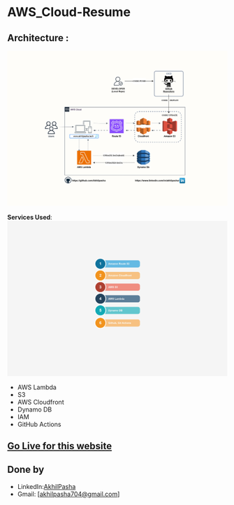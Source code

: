 # AWS_Cloud-Resume
  

## Architecture :

![Architecture Diagram](img/Cloudresume-Architecture.jpg)

**Services Used**:
![Services](img/Cloudresume-Services.jpg)

- AWS Lambda
- S3
- AWS Cloudfront
- Dynamo DB
- IAM
- GitHub Actions

## [Go Live for this website](https://www.akhilpasha.tech/)


## Done by
- LinkedIn:[AkhilPasha](https://www.linkedin.com/in/akhilpasha/)
- Gmail: [akhilpasha704@gmail.com]
